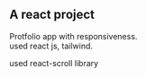 <h2>A react project</h2>
 Protfolio app with responsiveness.<br>
 used react js, tailwind.<br>
 
 used react-scroll library 
